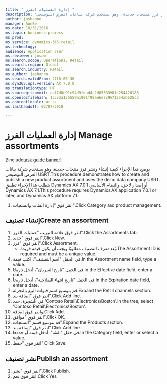 ```yaml
--- 
title: " إدارة العمليات الفرز "
description: "يوضح هذا الإجراء كيفية إنشاء ونشر فرز منتجات جديدة، وهو يستخدم شركة بيانات العرض التوضيحي USRT.‬"
author: jashanno
manager: AnnBe
ms.date: 10/31/2016
ms.topic: business-process
ms.prod: 
ms.service: dynamics-365-retail
ms.technology: 
audience: Application User
ms.reviewer: josaw
ms.search.scope: Operations, Retail
ms.search.region: Global
ms.search.industry: Retail
ms.author: jashanno
ms.search.validFrom: 2016-06-30
ms.dyn365.ops.version: AX 7.0.0
ms.translationtype: HT
ms.sourcegitcommit: ea07d8e91c94d9fdad4c2d05533981e254420188
ms.openlocfilehash: 1c353a135559a1901f98ae6e7c9671254ab625c3
ms.contentlocale: ar-sa
ms.lasthandoff: 02/07/2018

---
```

# <a name="manage-assortments"></a><span data-ttu-id="ccbf2-103"> إدارة العمليات الفرز </span><span class="sxs-lookup"><span data-stu-id="ccbf2-103">Manage assortments</span></span> 

[!include[task guide banner](../includes/task-guide-banner.md)]

<span data-ttu-id="ccbf2-104">يوضح هذا الإجراء كيفية إنشاء ونشر فرز منتجات جديدة، وهو يستخدم شركة بيانات العرض التوضيحي USRT.‬</span><span class="sxs-lookup"><span data-stu-id="ccbf2-104">This procedure demonstrates how to create and publish a new product assortment and uses the demo data company USRT.</span></span> <span data-ttu-id="ccbf2-105">يتطلب هذا الإجراء تطبيق Dynamics AX 7.0.1 أو إصدار لاحق، والنظام الأساسي Dynamics AX 7.1.</span><span class="sxs-lookup"><span data-stu-id="ccbf2-105">This procedure requires Dynamics AX application 7.0.1 or later, and Dynamics AX platform 7.1.</span></span>  

1. <span data-ttu-id="ccbf2-106">انقر فوق "إدارة الفئات والمنتجات".</span><span class="sxs-lookup"><span data-stu-id="ccbf2-106">Click Category and product management.</span></span>

## <a name="create-an-assortment"></a><span data-ttu-id="ccbf2-107">إنشاء تصنيف</span><span class="sxs-lookup"><span data-stu-id="ccbf2-107">Create an assortment</span></span>
1. <span data-ttu-id="ccbf2-108">انقر فوق علامة التبويب "عمليات الفرز".</span><span class="sxs-lookup"><span data-stu-id="ccbf2-108">Click the Assortments tab.</span></span>
2. <span data-ttu-id="ccbf2-109">انقر فوق "جديد".</span><span class="sxs-lookup"><span data-stu-id="ccbf2-109">Click New.</span></span>
3. <span data-ttu-id="ccbf2-110">انقر فوق "فرز".</span><span class="sxs-lookup"><span data-stu-id="ccbf2-110">Click Assortment.</span></span>
    * <span data-ttu-id="ccbf2-111">يُعد معرف التصنيف مطلوبًا ويجب أن يكون قيمة فريدة.</span><span class="sxs-lookup"><span data-stu-id="ccbf2-111">The Assortment ID is required and must be a unique value.</span></span>  
4. <span data-ttu-id="ccbf2-112">في الحقل "اسم التصنيف‬"، اكتب قيمة.</span><span class="sxs-lookup"><span data-stu-id="ccbf2-112">In the Assortment name field, type a value.</span></span>
5. <span data-ttu-id="ccbf2-113">في الحقل "تاريخ السريان"، أدخل تاريخًا.</span><span class="sxs-lookup"><span data-stu-id="ccbf2-113">In the Effective date field, enter a date.</span></span>
6. <span data-ttu-id="ccbf2-114">في الحقل "تاريخ انتهاء الصلاحية"، أدخل تاريخاً.</span><span class="sxs-lookup"><span data-stu-id="ccbf2-114">In the Expiration date field, enter a date.</span></span>
7. <span data-ttu-id="ccbf2-115">قم بتوسيع قسم قنوات البيع بالتجزئة.</span><span class="sxs-lookup"><span data-stu-id="ccbf2-115">Expand the Retail channels section.</span></span>
8. <span data-ttu-id="ccbf2-116">انقر فوق "إضافة بند".</span><span class="sxs-lookup"><span data-stu-id="ccbf2-116">Click Add line.</span></span>
9. <span data-ttu-id="ccbf2-117">في الشجرة، حدد 'Contoso Retail\Electronics\Boston'.</span><span class="sxs-lookup"><span data-stu-id="ccbf2-117">In the tree, select 'Contoso Retail\Electronics\Boston'.</span></span>
10. <span data-ttu-id="ccbf2-118">وانقر فوق إضافة.</span><span class="sxs-lookup"><span data-stu-id="ccbf2-118">Click Add.</span></span>
11. <span data-ttu-id="ccbf2-119">انقر فوق "موافق".</span><span class="sxs-lookup"><span data-stu-id="ccbf2-119">Click OK.</span></span>
12. <span data-ttu-id="ccbf2-120">قم بتوسيع قسم "المنتجات".</span><span class="sxs-lookup"><span data-stu-id="ccbf2-120">Expand the Products section.</span></span>
13. <span data-ttu-id="ccbf2-121">انقر فوق "إضافة بند".</span><span class="sxs-lookup"><span data-stu-id="ccbf2-121">Click Add line.</span></span>
14. <span data-ttu-id="ccbf2-122">في حقل "الفئة"، أدخل قيمة أو حددها.</span><span class="sxs-lookup"><span data-stu-id="ccbf2-122">In the Category field, enter or select a value.</span></span>
15. <span data-ttu-id="ccbf2-123">انقر فوق "حفظ".</span><span class="sxs-lookup"><span data-stu-id="ccbf2-123">Click Save.</span></span>

## <a name="publish-an-assortment"></a><span data-ttu-id="ccbf2-124">نشر تصنيف</span><span class="sxs-lookup"><span data-stu-id="ccbf2-124">Publish an assortment</span></span>
1. <span data-ttu-id="ccbf2-125">انقر فوق "نشر".</span><span class="sxs-lookup"><span data-stu-id="ccbf2-125">Click Publish.</span></span>
2. <span data-ttu-id="ccbf2-126">انقر فوق نعم.</span><span class="sxs-lookup"><span data-stu-id="ccbf2-126">Click Yes.</span></span>


